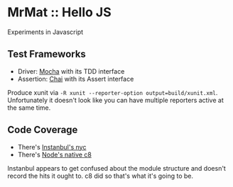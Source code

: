 # MrMat :: Hello JS

Experiments in Javascript

## Test Frameworks

* Driver: [Mocha](https://mochajs.org/) with its TDD interface
* Assertion: [Chai](https://www.chaijs.com/) with its Assert interface

Produce xunit via `-R xunit --reporter-option output=build/xunit.xml`. Unfortunately it doesn't look
like you can have multiple reporters active at the same time.

## Code Coverage

* There's [Instanbul's nyc](https://istanbul.js.org/)
* There's [Node's native c8](https://openbase.com/js/c8/documentation)

Instanbul appears to get confused about the module structure and doesn't record the hits it ought to.
c8 did so that's what it's going to be.

